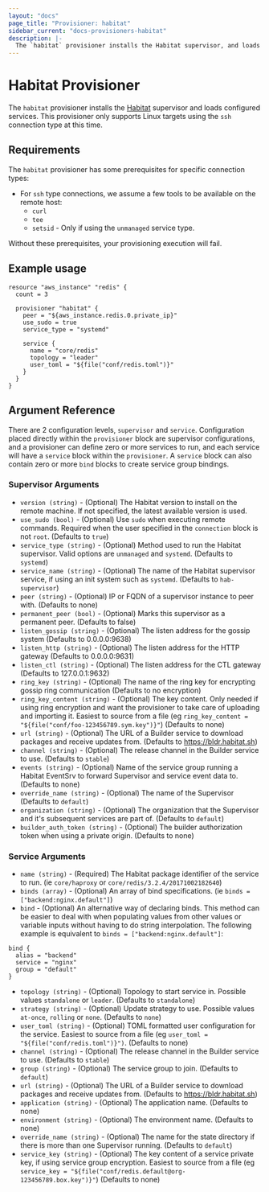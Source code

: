 ```yaml
---
layout: "docs"
page_title: "Provisioner: habitat"
sidebar_current: "docs-provisioners-habitat"
description: |-
  The `habitat` provisioner installs the Habitat supervisor, and loads configured services.
---
```


# Habitat Provisioner

The `habitat` provisioner installs the [Habitat](https://habitat.sh) supervisor and loads configured services. This provisioner only supports Linux targets using the `ssh` connection type at this time.
## Requirements

The `habitat` provisioner has some prerequisites for specific connection types:

- For `ssh` type connections, we assume a few tools to be available on the remote host:
  * `curl`
  * `tee`
  * `setsid` - Only if using the `unmanaged` service type.

Without these prerequisites, your provisioning execution will fail.

## Example usage

```hcl
resource "aws_instance" "redis" {
  count = 3

  provisioner "habitat" {
    peer = "${aws_instance.redis.0.private_ip}"
    use_sudo = true
    service_type = "systemd"

    service {
      name = "core/redis"
      topology = "leader"
      user_toml = "${file("conf/redis.toml")}"
    }
  }
}

```

## Argument Reference

There are 2 configuration levels, `supervisor` and `service`.  Configuration placed directly within the `provisioner` block are supervisor configurations, and a provisioner can define zero or more services to run, and each service will have a `service` block within the `provisioner`.  A `service` block can also contain zero or more `bind` blocks to create service group bindings.

### Supervisor Arguments
* `version (string)` - (Optional) The Habitat version to install on the remote machine.  If not specified, the latest available version is used.
* `use_sudo (bool)` - (Optional) Use `sudo` when executing remote commands.  Required when the user specified in the `connection` block is not `root`.  (Defaults to `true`)
* `service_type (string)` - (Optional) Method used to run the Habitat supervisor.  Valid options are `unmanaged` and `systemd`.  (Defaults to `systemd`)
* `service_name (string)` - (Optional) The name of the Habitat supervisor service, if using an init system such as `systemd`. (Defaults to `hab-supervisor`)
* `peer (string)` - (Optional) IP or FQDN of a supervisor instance to peer with. (Defaults to none)
* `permanent_peer (bool)` - (Optional) Marks this supervisor as a permanent peer.  (Defaults to false)
* `listen_gossip (string)` - (Optional) The listen address for the gossip system (Defaults to 0.0.0.0:9638)
* `listen_http (string)` - (Optional) The listen address for the HTTP gateway (Defaults to 0.0.0.0:9631)
* `listen_ctl (string)` - (Optional) The listen address for the CTL gateway (Defaults to 127.0.0.1:9632)
* `ring_key (string)` - (Optional) The name of the ring key for encrypting gossip ring communication (Defaults to no encryption)
* `ring_key_content (string)` - (Optional) The key content.  Only needed if using ring encryption and want the provisioner to take care of uploading and importing it.  Easiest to source from a file (eg `ring_key_content = "${file("conf/foo-123456789.sym.key")}"`) (Defaults to none)
* `url (string)` - (Optional) The URL of a Builder service to download packages and receive updates from.  (Defaults to https://bldr.habitat.sh)
* `channel (string)` - (Optional) The release channel in the Builder service to use. (Defaults to `stable`)
* `events (string)` - (Optional) Name of the service group running a Habitat EventSrv to forward Supervisor and service event data to. (Defaults to none)
* `override_name (string)` - (Optional) The name of the Supervisor (Defaults to `default`)
* `organization (string)` - (Optional) The organization that the Supervisor and it's subsequent services are part of. (Defaults to `default`)
* `builder_auth_token (string)` - (Optional) The builder authorization token when using a private origin. (Defaults to none)

### Service Arguments
* `name (string)` - (Required) The Habitat package identifier of the service to run. (ie `core/haproxy` or `core/redis/3.2.4/20171002182640`)
* `binds (array)` - (Optional) An array of bind specifications. (ie `binds = ["backend:nginx.default"]`)
* `bind` - (Optional) An alternative way of declaring binds.  This method can be easier to deal with when populating values from other values or variable inputs without having to do string interpolation. The following example is equivalent to `binds = ["backend:nginx.default"]`:

```hcl
bind {
  alias = "backend"
  service = "nginx"
  group = "default"
}
```
* `topology (string)` - (Optional) Topology to start service in. Possible values `standalone` or `leader`.  (Defaults to `standalone`)
* `strategy (string)` - (Optional) Update strategy to use. Possible values `at-once`, `rolling` or `none`.  (Defaults to `none`)
* `user_toml (string)` - (Optional) TOML formatted user configuration for the service. Easiest to source from a file (eg `user_toml = "${file("conf/redis.toml")}")`.  (Defaults to none)
* `channel (string)` - (Optional) The release channel in the Builder service to use. (Defaults to `stable`)
* `group (string)` - (Optional) The service group to join.  (Defaults to `default`)
* `url (string)` - (Optional) The URL of a Builder service to download packages and receive updates from.  (Defaults to https://bldr.habitat.sh)
* `application (string)` - (Optional) The application name.  (Defaults to none)
* `environment (string)` - (Optional) The environment name.  (Defaults to none)
* `override_name (string)` - (Optional) The name for the state directory if there is more than one Supervisor running. (Defaults to `default`)
* `service_key (string)` - (Optional) The key content of a service private key, if using service group encryption.  Easiest to source from a file (eg `service_key = "${file("conf/redis.default@org-123456789.box.key")}"`) (Defaults to none)
